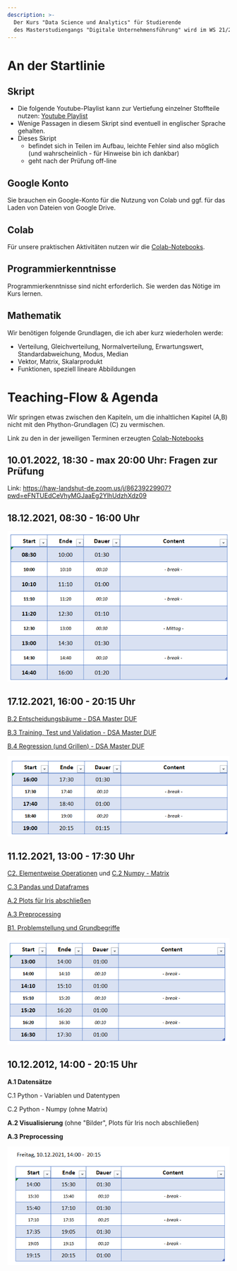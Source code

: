 ```yaml
---
description: >-
  Der Kurs "Data Science und Analytics" für Studierende
  des Masterstudiengangs "Digitale Unternehmensführung" wird im WS 21/22 von Prof. Dr. Dieter Greipl (HAW Landshut) gehalten.
---
```


# An der Startlinie 



## Skript

- Die folgende Youtube-Playlist kann zur Vertiefung einzelner Stoffteile nutzen: [Youtube Playlist](https://youtube.com/playlist?list=PLfGN40VwjduJPvtP9QUjC0rjM6-ePT9bg)
- Wenige Passagen in diesem Skript sind eventuell in englischer Sprache gehalten.
- Dieses Skript 
  - befindet sich in Teilen im Aufbau, leichte Fehler sind also möglich (und wahrscheinlich  - für Hinweise bin ich dankbar)
  - geht nach der Prüfung off-line



## Google Konto

Sie brauchen ein Google-Konto für die Nutzung von Colab und ggf. für das Laden von Dateien  von  Google Drive. 



## Colab

Für unsere praktischen Aktivitäten nutzen wir die [Colab-Notebooks](https://colab.research.google.com/). 



## Programmierkenntnisse

Programmierkenntnisse sind nicht erforderlich. Sie werden das Nötige  im Kurs lernen.



## Mathematik

Wir benötigen folgende Grundlagen, die ich aber kurz wiederholen werde:

- Verteilung, Gleichverteilung, Normalverteilung, Erwartungswert, Standardabweichung, Modus, Median
- Vektor, Matrix, Skalarprodukt
- Funktionen, speziell lineare Abbildungen



# Teaching-Flow & Agenda

Wir springen etwas zwischen den Kapiteln, um die inhaltlichen Kapitel (A,B) nicht mit den Phython-Grundlagen (C) zu vermischen.

Link zu den in der jeweiligen Terminen erzeugten [Colab-Notebooks](https://github.com/Prof-Greipl/dsml-duf)



## 10.01.2022, 18:30 - max 20:00 Uhr: Fragen zur Prüfung

Link: https://haw-landshut-de.zoom.us/j/86239229907?pwd=eFNTUEdCeVhyMGJaaEg2YlhUdzhXdz09



## 18.12.2021, 08:30 - 16:00 Uhr



![image-20211218081837145](README.assets/image-20211218081837145.png)



## 17.12.2021, 16:00 - 20:15 Uhr

[B.2 Entscheidungsbäume - DSA Master DUF](https://the-technology-lab.gitbook.io/dsml-master-duf/S0aldZCOg4S1HudPOP87/ml/0c_decision_trees)

[B.3 Training, Test und Validation - DSA Master DUF](https://the-technology-lab.gitbook.io/dsml-master-duf/S0aldZCOg4S1HudPOP87/ml/0c_train_test_val)

[B.4 Regression (und Grillen) - DSA Master DUF](https://the-technology-lab.gitbook.io/dsml-master-duf/S0aldZCOg4S1HudPOP87/ml/0c_regression)



![image-20211217083343363](README.assets/image-20211217083343363.png)



## 11.12.2021, 13:00 - 17:30 Uhr

[C2. Elementweise Operationen](https://the-technology-lab.gitbook.io/dsml-master-duf/S0aldZCOg4S1HudPOP87/py/numpy#elementweise-operationen)  und [C.2 Numpy - Matrix](https://the-technology-lab.gitbook.io/dsml-master-duf/S0aldZCOg4S1HudPOP87/py/numpy#matrix) 

[C.3 Pandas und Dataframes](https://the-technology-lab.gitbook.io/dsml-master-duf/S0aldZCOg4S1HudPOP87/py/pandas-und-dataframes)

[A.2 Plots für Iris abschließen](https://the-technology-lab.gitbook.io/dsml-master-duf/S0aldZCOg4S1HudPOP87/da/0a4_visualisierung#plots-fuer-iris)

[A.3 Preprocessing](https://the-technology-lab.gitbook.io/dsml-master-duf/S0aldZCOg4S1HudPOP87/da/0a3_preprocessing/4-datentransformation)

[B1. Problemstellung und Grundbegriffe](https://the-technology-lab.gitbook.io/dsml-master-duf/S0aldZCOg4S1HudPOP87/ml/0c_ml_grundbegriffe)



![image-20211211090727800](README.assets/image-20211211090727800.png)





## 10.12.2012, 14:00 -  20:15 Uhr

**A.1 Datensätze**

C.1 Python -  Variablen und Datentypen

C.2 Python - Numpy (ohne Matrix)

**A.2 Visualisierung** (ohne "Bilder", Plots für Iris noch abschließen)

**A.3 Preprocessing**

![image-20211210130419842](README.assets/image-20211210130419842.png)


